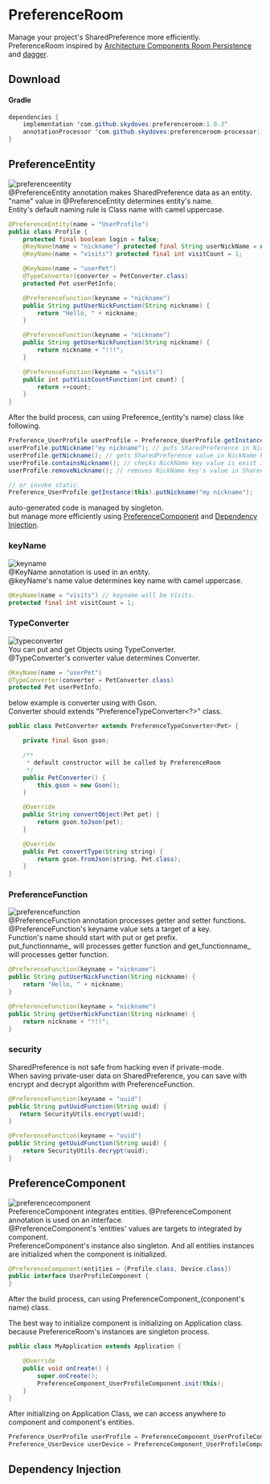 # PreferenceRoom
Manage your project's SharedPreference more efficiently.<br>
PreferenceRoom inspired by [Architecture Components Room Persistence](https://developer.android.com/topic/libraries/architecture/room.html)
and [dagger](https://github.com/square/dagger).

## Download
#### Gradle
```java
dependencies {
    implementation 'com.github.skydoves:preferenceroom:1.0.3'
    annotationProcessor 'com.github.skydoves:preferenceroom-processor:1.0.3'
}
```

## PreferenceEntity
![preferenceentity](https://user-images.githubusercontent.com/24237865/33240687-5fa9ccca-d2fd-11e7-8962-e39c8dad5f41.png)<br>
@PreferenceEntity annotation makes SharedPreference data as an entity.<br>
"name" value in @PreferenceEntity determines entity's name.<br>
Entity's default naming rule is Class name with camel uppercase.<br>

```java
@PreferenceEntity(name = "UserProfile")
public class Profile {
    protected final boolean login = false;
    @KeyName(name = "nickname") protected final String userNickName = null;
    @KeyName(name = "visits") protected final int visitCount = 1;

    @KeyName(name = "userPet")
    @TypeConverter(converter = PetConverter.class)
    protected Pet userPetInfo;

    @PreferenceFunction(keyname = "nickname")
    public String putUserNickFunction(String nickname) {
        return "Hello, " + nickname;
    }

    @PreferenceFunction(keyname = "nickname")
    public String getUserNickFunction(String nickname) {
        return nickname + "!!!";
    }

    @PreferenceFunction(keyname = "visits")
    public int putVisitCountFunction(int count) {
        return ++count;
    }
}
```

After the build process, can using Preference_(entity's name) class like following. <br>
```java
Preference_UserProfile userProfile = Preference_UserProfile.getInstance(this);
userProfile.putNickname("my nickname"); // puts SharedPreference in NickName key.
userProfile.getNickname(); // gets SharedPreference value in NickName key.
userProfile.containsNickname(); // checks NickName key value is exist in SharedPreference.
userProfile.removeNickname(); // removes NickName key's value in SharedPreference.

// or invoke static.
Preference_UserProfile.getInstance(this).putNickname("my nickname");
```

auto-generated code is managed by singleton. <br>
but manage more efficiently using [PreferenceComponent](https://github.com/skydoves/PreferenceRoom#preferencecomponent) and
[Dependency Injection](https://github.com/skydoves/PreferenceRoom#dependency-injection).

### keyName
![keyname](https://user-images.githubusercontent.com/24237865/33240803-7c80bb7c-d2ff-11e7-98e4-cf43d6aebb1e.png)<br>
@KeyName annotation is used in an entity. <br>
@keyName's name value determines key name with camel uppercase.
```java
@KeyName(name = "visits") // keyname will be Visits.
protected final int visitCount = 1;
```

### TypeConverter
![typeconverter](https://user-images.githubusercontent.com/24237865/33240860-c5b6495a-d300-11e7-8122-804993a07b4a.png)<br>
You can put and get Objects using TypeConverter.<br>
@TypeConverter's converter value determines Converter.<br>
```java
@KeyName(name = "userPet")
@TypeConverter(converter = PetConverter.class)
protected Pet userPetInfo;
```

below example is converter using with Gson. <br>
Converter should extends "PreferenceTypeConverter<?>" class.
```java
public class PetConverter extends PreferenceTypeConverter<Pet> {

    private final Gson gson;

    /**
     * default constructor will be called by PreferenceRoom
     */
    public PetConverter() {
        this.gson = new Gson();
    }

    @Override
    public String convertObject(Pet pet) {
        return gson.toJson(pet);
    }

    @Override
    public Pet convertType(String string) {
        return gson.fromJson(string, Pet.class);
    }
}
```

### PreferenceFunction
![preferencefunction](https://user-images.githubusercontent.com/24237865/33240543-c292ee82-d2fa-11e7-86c2-b013830965b2.png)<br>
@PreferenceFunction annotation processes getter and setter functions. <br>
@PreferenceFunction's keyname value sets a target of a key. <br>
Function's name should start with put or get prefix. <br>
put_functionname_ will processes getter function and get_functionname_ will processes getter function.

```java
@PreferenceFunction(keyname = "nickname")
public String putUserNickFunction(String nickname) {
    return "Hello, " + nickname;
}

@PreferenceFunction(keyname = "nickname")
public String getUserNickFunction(String nickname) {
    return nickname + "!!!";
}
```

### security
SharedPreference is not safe from hacking even if private-mode.<br>
When saving private-user data on SharedPreference, you can save with encrypt and decrypt algorithm with PreferenceFunction.

```java
@PreferenceFunction(keyname = "uuid")
public String putUuidFunction(String uuid) {
   return SecurityUtils.encrypt(uuid);
}

@PreferenceFunction(keyname = "uuid")
public String getUuidFunction(String uuid) {
    return SecurityUtils.decrypt(uuid);
}
```

## PreferenceComponent
![preferencecomponent](https://user-images.githubusercontent.com/24237865/33240928-10a88e18-d302-11e7-8ff5-b5d4f33de692.png) <br>
PreferenceComponent integrates entities. @PreferenceComponent annotation is used on an interface.<br>
@PreferenceComponent's 'entities' values are targets to integrated by component.<br>
PreferenceComponent's instance also singleton. And all entities instances are initialized when the component is initialized.<br>
```java
@PreferenceComponent(entities = {Profile.class, Device.class})
public interface UserProfileComponent {
}
```
After the build process, can using PreferenceComponent_(conponent's name) class. <br>

The best way to initialize component is initializing on Application class. because PreferenceRoom's instances are singleton process.

```java
public class MyApplication extends Application {

    @Override
    public void onCreate() {
        super.onCreate();
        PreferenceComponent_UserProfileComponent.init(this);
    }
}

```
After initializing on Application Class, we can access anywhere to component and component's entities.<br>
```java
Preference_UserProfile userProfile = PreferenceComponent_UserProfileComponent.getInstance().UserProfile();
Preference_UserDevice userDevice = PreferenceComponent_UserProfileComponent.getInstance().UserDevice();
```

## Dependency Injection

